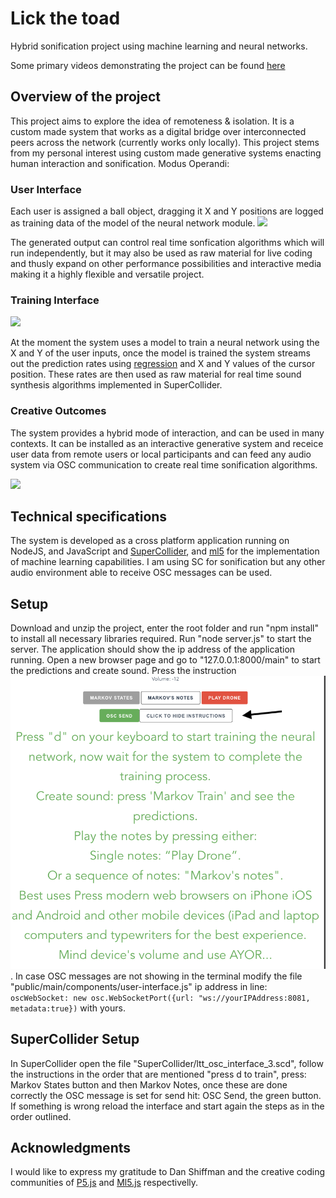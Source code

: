 # Lick the toad
Hybrid sonification project using machine learning and neural networks.

Some primary videos demonstrating the project can be found [here](https://www.youtube.com/playlist?list=PLiCZTYIqSUAb1J-Iu4lhVwDz6ljKCVj-W)

## Overview of the project
This project aims to explore the idea of remoteness & isolation. It is a custom made system that works as a digital bridge over interconnected peers across the network (currently works only locally).  This project stems from my personal interest using custom made generative systems enacting human interaction and sonification. Modus Operandi: 

### User Interface
Each user is assigned a ball object, dragging it X and Y positions are logged as training data of the model of the neural network module.
![](./images/user.gif)

The generated output can control real time sonfication algorithms which will run independently, but it may also be used as raw material for live coding and thusly expand on other performance possibilities and interactive media making it a highly flexible and versatile project. 


### Training Interface

![](./images/nnet.gif)

At the moment the system uses a model to train a neural network using the X and Y of the user inputs, once the model is trained the system streams out the prediction rates using [regression](https://en.wikipedia.org/wiki/Regression_analysis) and X and Y values of the cursor position. These rates are then used as raw material for real time sound synthesis algorithms implemented in SuperCollider.

### Creative Outcomes
The system provides a hybrid mode of interaction, and can be used in many contexts. It can be installed as an interactive generative system and receice user data from remote users or local participants and can feed any audio system via OSC communication to create real time sonification algorithms.

![](./images/audio-control-ltt.gif)

## Technical specifications
The system is developed as a cross platform application running on NodeJS, and JavaScript and [SuperCollider](https://supercollider.github.io), and [ml5](https://ml5js.org) for the implementation of machine learning capabilities. I am using SC for sonification but any other audio environment able to receive OSC messages can be used.

## Setup
Download and unzip the project, enter the root folder and run "npm install" to install all necessary libraries required. Run "node server.js" to start the server. The application should show the ip address of the application running. Open a new browser page and go to "127.0.0.1:8000/main" to start the predictions and create sound. Press the instruction ![instructions](./images/instr-ltt.png). In case OSC messages are not showing in the terminal modify the file "public/main/components/user-interface.js" ip address in line: `oscWebSocket: new osc.WebSocketPort({url: "ws://yourIPAddress:8081, metadata:true})` with yours.

## SuperCollider Setup
In SuperCollider open the file "SuperCollider/ltt_osc_interface_3.scd", follow the instructions in the order that are mentioned "press d to train", press: Markov States button and then Markov Notes, once these are done correctly the OSC message is set for send hit: OSC Send, the green button. If something is wrong reload the interface and start again the steps as in the order outlined.

## Acknowledgments
I would like to express my gratitude to Dan Shiffman and the creative coding communities of [P5.js](https://p5js.org) and [Ml5.js](https://ml5js.org) respectivelly.

